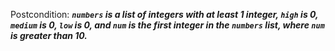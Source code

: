 Postcondition: ***`numbers` is a list of integers with at least 1 integer, `high` is 0, `medium` is 0, `low` is 0, and `num` is the first integer in the `numbers` list, where `num` is greater than 10.***